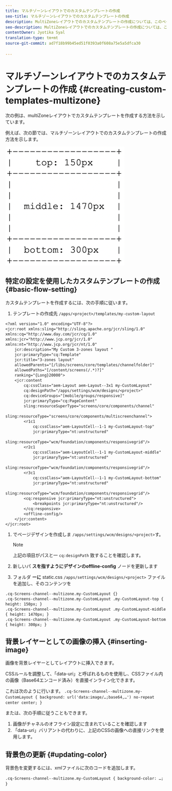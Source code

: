 ```yaml
---
title: マルチゾーンレイアウトでのカスタムテンプレートの作成
seo-title: マルチゾーンレイアウトでのカスタムテンプレートの作成
description: MultiZoneレイアウトでのカスタムテンプレートの作成については、このページに従ってください。
seo-description: MultiZoneレイアウトでのカスタムテンプレートの作成については、このページに従ってください。
contentOwner: Jyotika Syal
translation-type: tm+mt
source-git-commit: ad7f18b99b45ed51f0393a0f608a75e5a5dfca30

---
```



# マルチゾーンレイアウトでのカスタムテンプレートの作成 {#creating-custom-templates-multizone}

次の例は、multiZoneレイアウトでカスタムテンプレートを作成する方法を示しています。

例えば、次の節では、マルチゾーンレイアウトでのカスタムテンプレートの作成方法を示します。

![image](assets/custom-template1.png)


## 特定の設定を使用したカスタムテンプレートの作成 {#basic-flow-setting}

カスタムテンプレートを作成するには、次の手順に従います。

1. テンプレートの作成先 `/apps/<project>/templates/my-custom-layout`

```shell
<?xml version="1.0" encoding="UTF-8"?>
<jcr:root xmlns:sling="http://sling.apache.org/jcr/sling/1.0" xmlns:cq="http://www.day.com/jcr/cq/1.0" xmlns:jcr="http://www.jcp.org/jcr/1.0" xmlns:nt="http://www.jcp.org/jcr/nt/1.0"
    jcr:description="My Custom 3-zones layout "
    jcr:primaryType="cq:Template"
    jcr:title="3-zones layout"
    allowedParents="[/libs/screens/core/templates/channelfolder]"
    allowedPaths="[/content/screens(/.*)?]"
    ranking="{Long}20000">
    <jcr:content
        cq:cssClass="aem-Layout aem-Layout--3x1 my-CustomLayout"
        cq:designPath="/apps/settings/wcm/designs/<project>"
        cq:deviceGroups="[mobile/groups/responsive]"
        jcr:primaryType="cq:PageContent"
        sling:resourceSuperType="screens/core/components/channel"
        sling:resourceType="screens/core/components/multiscreenchannel">
        <r1c1
            cq:cssClass="aem-LayoutCell--1-1 my-CustomLayout-top"
            jcr:primaryType="nt:unstructured"
            sling:resourceType="wcm/foundation/components/responsivegrid"/>
        <r2c1
            cq:cssClass="aem-LayoutCell--1-1 my-CustomLayout-middle"
            jcr:primaryType="nt:unstructured"
            sling:resourceType="wcm/foundation/components/responsivegrid"/>
        <r3c1
            cq:cssClass="aem-LayoutCell--1-1 my-CustomLayout-bottom"
            jcr:primaryType="nt:unstructured"
            sling:resourceType="wcm/foundation/components/responsivegrid"/>
        <cq:responsive jcr:primaryType="nt:unstructured">
            <breakpoints jcr:primaryType="nt:unstructured"/>
        </cq:responsive>
        <offline-config/>
    </jcr:content>
</jcr:root>
```

1. でページデザインを作成しま `/apps/settings/wcm/designs/<project>`す。

   >[!NOTE]
   >
   >上記の項目がパスと一 `cq:designPath` 致することを確認します。

1. 新しいパ **スを指すようにデザインのoffline-config** ノードを更新します

1. フォルダ **ーに** static.css `/apps/settings/wcm/designs/<project>` ファイルを追加し、そのコンテンツを

```shell
.cq-Screens-channel--multizone.my-CustomLayout {}
.cq-Screens-channel--multizone.my-CustomLayout .my-CustomLayout-top { height: 150px; }
.cq-Screens-channel--multizone.my-CustomLayout .my-CustomLayout-middle { height: 1470px; }
.cq-Screens-channel--multizone.my-CustomLayout .my-CustomLayout-bottom { height: 300px; }
```

## 背景レイヤーとしての画像の挿入 {#inserting-image}

画像を背景レイヤーとしてレイアウトに挿入できます。

CSSルールを調整して、「data-uri」と呼ばれるものを使用し、CSSファイル内の画像（Base64エンコード済み）を直接インライン化できます。

これは次のように行います。
`.cq-Screens-channel--multizone.my-CustomLayout { background: url('data:image/…;base64,…') no-repeat center center; }`

または、次の手順に従うこともできます。

1. 画像がチャネルのオフライン設定に含まれていることを確認します
1. 「data-uri」バリアントの代わりに、上記のCSSの画像への直接リンクを使用します。


## 背景色の更新 {#updating-color}

背景色を変更するには、xmlファイルに次のコードを追加します。

`.cq-Screens-channel--multizone.my-CustomLayout { background-color: …; }`
